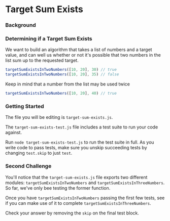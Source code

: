 # Target Sum Exists

### Background

### Determining if a Target Sum Exists

We want to build an algorithm that takes a list of numbers and a target value,
and can well us whether or not it's possible that two numbers in the list sum up
to the requested target.

```javascript
targetSumExistsInTwoNumbers([10, 20], 30) // true
targetSumExistsInTwoNumbers([10, 20], 35) // false
```

Keep in mind that a number from the list may be used twice

```javascript
targetSumExistsInTwoNumbers([10, 20], 40) // true
```

### Getting Started

The file you will be editing is `target-sum-exists.js`.

The `target-sum-exists-test.js` file includes a test suite to run your code
against.

Run `node target-sum-exists-test.js` to run the test suite in full. As you write code
to pass tests, make sure you unskip succeeding tests by changing `test.skip` to
just `test`.

### Second Challenge

You'll notice that the `target-sum-exists.js` file exports two different
modules: `targetSumExistsInTwoNumbers` and `targetSumExistsInThreeNumbers`. So
far, we've only bee testing the former function.

Once you have `targetSumExistsInTwoNumbers` passing the first few tests, see if
you can make use of it to complete `targetSumExistsInThreeNumbers`.

Check your answer by removing the `skip` on the final test block.
